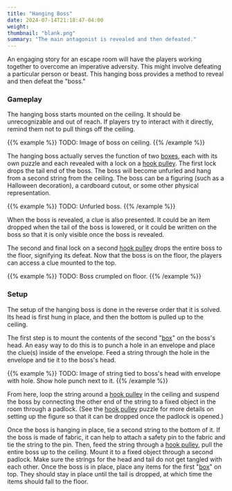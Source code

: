 ```yaml
---
title: "Hanging Boss"
date: 2024-07-14T21:18:47-04:00
weight:
thumbnail: "blank.png"
summary: "The main antagonist is revealed and then defeated."
---
```


An engaging story for an escape room will have the players working together
to overcome an imperative adversity. This might involve defeating a
particular person or beast. This hanging boss provides a method to reveal
and then defeat the "boss."

### Gameplay

The hanging boss starts mounted on the ceiling. It should be unrecognizable
and out of reach. If players try to interact with it directly, remind them
not to pull things off the ceiling.

{{% example %}}
TODO: Image of boss on ceiling.
{{% /example %}}

The hanging boss actually serves the function of two [boxes], each with its
own puzzle and each revealed with a lock on a [hook pulley]. The first lock
drops the tail end of the boss. The boss will become unfurled and hang from
a second string from the ceiling. The boss can be a figuring (such as a
Halloween decoration), a cardboard cutout, or some other physical
representation.

{{% example %}}
TODO: Unfurled boss.
{{% /example %}}

When the boss is revealed, a clue is also presented. It could be an item
dropped when the tail of the boss is lowered, or it could be written on the
boss so that it is only visible once the boss is revealed.

The second and final lock on a second [hook pulley] drops the entire boss
to the floor, signifying its defeat. Now that the boss is on the floor, the
players can access a clue mounted to the top.

{{% example %}}
TODO: Boss crumpled on floor.
{{% /example %}}

### Setup

The setup of the hanging boss is done in the reverse order that it is
solved. Its head is first hung in place, and then the bottom is pulled up
to the ceiling.

The first step is to mount the contents of the second "[box]" on the boss's
head. An easy way to do this is to punch a hole in an envelope and place
the clue(s) inside of the envelope. Feed a string through the hole in the
envelope and tie it to the boss's head.

{{% example %}}
TODO: Image of string tied to boss's head with envelope with hole. Show
hole punch next to it.
{{% /example %}}

From here, loop the string around a [hook pulley] in the ceiling and
suspend the boss by connecting the other end of the string to a fixed
object in the room through a padlock. (See the [hook pulley] puzzle for
more details on setting up the figure so that it can be dropped once the
padlock is opened.)

Once the boss is hanging in place, tie a second string to the bottom of it.
If the boss is made of fabric, it can help to attach a safety pin to the
fabric and tie the string to the pin. Then, feed the string through a [hook
pulley], pull the entire boss up to the ceiling. Mount it to a fixed object
through a second padlock. Make sure the strings for the head and tail do
not get tangled with each other. Once the boss is in place, place any items
for the first "[box]" on top. They should stay in place until the tail is
dropped, at which time the items should fall to the floor.


[box]: /getting-started/#anatomy-of-an-escape-room
[boxes]: /getting-started/#anatomy-of-an-escape-room
[hook pulley]: /puzzles/machines/hook-pulley/
